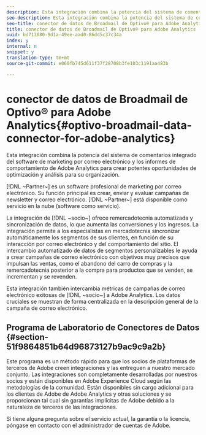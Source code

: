 ```yaml
---
description: Esta integración combina la potencia del sistema de comentarios integrado del software de marketing por correo electrónico y los informes de comportamiento de Adobe Analytics para crear potentes oportunidades de optimización y análisis para su organización.
seo-description: Esta integración combina la potencia del sistema de comentarios integrado del software de marketing por correo electrónico y los informes de comportamiento de Adobe Analytics para crear potentes oportunidades de optimización y análisis para su organización.
seo-title: conector de datos de Broadmail de Optivo® para Adobe Analytics
title: conector de datos de Broadmail de Optivo® para Adobe Analytics
uuid: bd713080-9d1a-49ee-aad0-86dd5c37c34a
index: y
internal: n
snippet: y
translation-type: tm+mt
source-git-commit: e060fb745d611f37f28708b3fe103c1191aa483b

---
```



# conector de datos de Broadmail de Optivo® para Adobe Analytics{#optivo-broadmail-data-connector-for-adobe-analytics}

Esta integración combina la potencia del sistema de comentarios integrado del software de marketing por correo electrónico y los informes de comportamiento de Adobe Analytics para crear potentes oportunidades de optimización y análisis para su organización.

[!DNL ~Partner~] es un software profesional de marketing por correo electrónico. Su función principal es crear, enviar y evaluar campañas de newsletter y correo electrónico. [!DNL ~Partner~] está disponible como servicio en la nube (software como servicio).

La integración de [!DNL ~socio~] ofrece remercadotecnia automatizada y sincronización de datos, lo que aumenta las conversiones y los ingresos. La integración permite a los especialistas en mercadotecnia sincronizar automáticamente los segmentos de sus clientes, en función de su interacción por correo electrónico y del comportamiento del sitio. El intercambio automatizado de datos de segmentos personalizables le ayuda a crear campañas de correo electrónico con objetivos muy precisos que impulsan las ventas, como el abandono del carro de compras y la remercadotecnia posterior a la compra para productos que se venden, se incrementan y se revenden.

Esta integración también intercambia métricas de campañas de correo electrónico exitosas de [!DNL ~socio~] a Adobe Analytics. Los datos cruciales se muestran de forma centralizada en la descripción general de la campaña de correo electrónico.

## Programa de Laboratorio de Conectores de Datos {#section-51f9864851b64d96873127b9ac9c9a2b}

Este programa es un método rápido para que los socios de plataformas de terceros de Adobe creen integraciones y las entreguen a nuestro mercado conjunto. Las integraciones son completamente desarrolladas por nuestros socios y están disponibles en Adobe Experience Cloud según las metodologías de la comunidad. Están disponibles sin cargo adicional para los clientes de Adobe de Adobe Analytics y otras soluciones y se proporcionan tal cual sin garantías implícitas de Adobe debido a la naturaleza de terceros de las integraciones.

Si tiene alguna pregunta sobre el servicio actual, la garantía o la licencia, póngase en contacto con el administrador de cuentas de Adobe.
